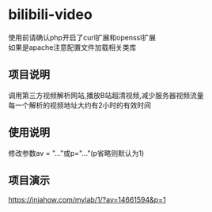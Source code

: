 # bilibili-video

使用前请确认php开启了curl扩展和openssl扩展
<br>如果是apache注意配置文件加载相关类库

## 项目说明
调用第三方视频解析网站,播放B站超清视频,减少服务器视频流量
<br>每一个解析的视频地址大约有2小时的有效时间

## 使用说明
修改参数av = "..."或p="..."(p省略则默认为1)

## 项目演示
https://injahow.com/mylab/1/?av=14661594&p=1
